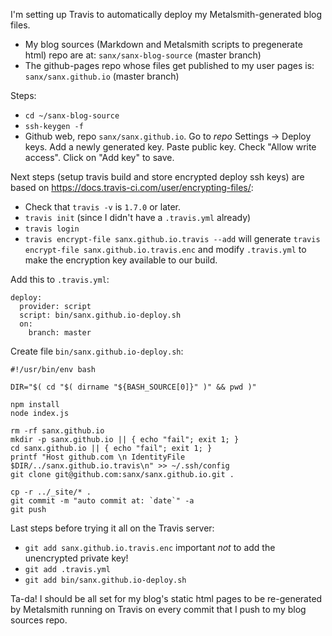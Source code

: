 I'm setting up Travis to automatically deploy my Metalsmith-generated blog files.

*   My blog sources (Markdown and Metalsmith scripts to pregenerate html) repo are at:
    `sanx/sanx-blog-source` (master branch)
*   The github-pages repo whose files get published to my user pages is:
    `sanx/sanx.github.io` (master branch)

Steps:

*   `cd ~/sanx-blog-source`
*   `ssh-keygen -f `
*   Github web, repo `sanx/sanx.github.io`. Go to *repo* Settings -> Deploy keys. Add
    a newly generated key. Paste public key. Check "Allow write access". Click on
    "Add key" to save.

Next steps (setup travis build and store encrypted deploy ssh keys) are based on https://docs.travis-ci.com/user/encrypting-files/:

*   Check that `travis -v` is `1.7.0` or later.
*   `travis init` (since I didn't have a `.travis.yml` already)
*   `travis login`
*   `travis encrypt-file sanx.github.io.travis --add` will generate `travis encrypt-file sanx.github.io.travis.enc`
    and modify `.travis.yml` to make the encryption key available to our build.

Add this to `.travis.yml`:

    deploy:
      provider: script
      script: bin/sanx.github.io-deploy.sh
      on:
        branch: master


Create file `bin/sanx.github.io-deploy.sh`:

    #!/usr/bin/env bash

    DIR="$( cd "$( dirname "${BASH_SOURCE[0]}" )" && pwd )"

    npm install
    node index.js

    rm -rf sanx.github.io
    mkdir -p sanx.github.io || { echo "fail"; exit 1; }
    cd sanx.github.io || { echo "fail"; exit 1; }
    printf "Host github.com \n IdentityFile $DIR/../sanx.github.io.travis\n" >> ~/.ssh/config
    git clone git@github.com:sanx/sanx.github.io.git .

    cp -r ../_site/* .
    git commit -m "auto commit at: `date`" -a
    git push


Last steps before trying it all on the Travis server:

*   `git add sanx.github.io.travis.enc` important *not* to add the unencrypted private key!
*   `git add .travis.yml`
*   `git add bin/sanx.github.io-deploy.sh`


Ta-da! I should be all set for my blog's static html pages to be re-generated
by Metalsmith running on Travis on every commit that I push to my blog sources repo.
